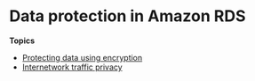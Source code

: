 # Data protection in Amazon RDS<a name="DataDurability"></a>

**Topics**
+ [Protecting data using encryption](Encryption.md)
+ [Internetwork traffic privacy](inter-network-traffic-privacy.md)